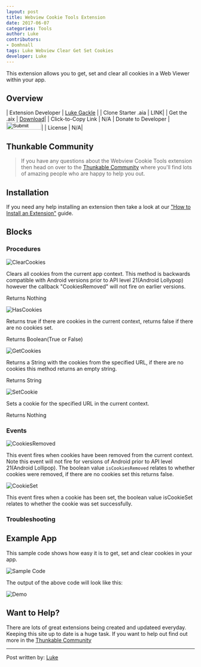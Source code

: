 ```yaml
---
layout: post
title: Webview Cookie Tools Extension
date: 2017-06-07
categories: Tools
author: Luke
contributors:
- Domhnall
tags: Luke Webview Clear Get Set Cookies
developer: Luke
---
```


This extension allows you to get, set and clear all cookies in a Web Viewer within your app. 


<!-- more -->

## Overview

| Extension Developer | <a href="https://community.thunkable.com/u/LukeGackle/summary" target="_blank">Luke Gackle</a> |
| Clone Starter .aia | <a href="http://app.thunkable.com/?repo=raw.githubusercontent.com/domhnallohanlon/thunkable_extensions/gh-pages/assets/aia_repo/colours_extension_starter_template.asc" class="flat_btn" target="_blank" hidden> Open in Thunkable</a> LINK|
| Get the .aix | <a href="https://drive.google.com/file/d/0B7rz7ghBVCxuekRXN3BkUkxIbDQ/view" >Download</a>|
| Click-to-Copy Link | <a href="#" id="copyButton" hidden>com.vishwas.ExtraComponents.aix</a> N/A
| Donate to Developer | <a href="https://www.paypal.me/Vaporeon" target="_blank"><input type="image" src="http://domhnallohanlon.com/thunkable_extensions/assets/images/donate_pp.png" width="94px" height="20px"></a>|
| License | <a href="https://creativecommons.org/licenses/by/4.0/" target="_blank" hidden>CC 4.0 BY ND</a> N/A|


<!-- [![Donate](https://img.shields.io/badge/Donate-PayPal-ee6e73.svg?style=flat-square)](https://www.paypal.com/cgi-bin/webscr?cmd=_s-xclick&hosted_button_id=4KKW3W2H3WU9N) -->


<p hidden id="copyTarget">http://community.thunkable.com/uploads/default/original/2X/f/fd022c6df60ed822430d1b3b104eba47b5929e13.aix</p>

## Thunkable Community

>If you have any questions about the Webview Cookie Tools extension then head on over to the [Thunkable Community](https://community.thunkable.com/t/webviewcookietools-extension/4305?u=domhnall) where you'll find lots of amazing people who are happy to help you out.

## Installation

If you need any help installing an extension then take a look at our <a href="http://domhnallohanlon.com/thunkable_extensions/about.html#how_to">"How to Install an Extension"</a> guide.

## Blocks


### Procedures 

![ClearCookies](http://domhnallohanlon.com/thunkable_extensions/assets/post_assets/webview_cookie_tools_extension/ClearCookies.jpg)

Clears all cookies from the current app context. This method is backwards compatible with Android versions prior to API level 21(Android Lollypop) however the callback "CookiesRemoved" will not fire on earlier versions.

Returns Nothing

![HasCookies](http://domhnallohanlon.com/thunkable_extensions/assets/post_assets/webview_cookie_tools_extension/HasCookies.jpg)

Returns true if there are cookies in the current context, returns false if there are no cookies set.

Returns Boolean(True or False)

![GetCookies](http://domhnallohanlon.com/thunkable_extensions/assets/post_assets/webview_cookie_tools_extension/GetCookies.jpg)

Returns a String with the cookies from the specified URL, if there are no cookies this method returns an empty string.

Returns String

![SetCookie](http://domhnallohanlon.com/thunkable_extensions/assets/post_assets/webview_cookie_tools_extension/SetCookie.jpg)

Sets a cookie for the specified URL in the current context.

Returns Nothing

### Events

![CookiesRemoved](http://domhnallohanlon.com/thunkable_extensions/assets/post_assets/webview_cookie_tools_extension/.jpg)


This event fires when cookies have been removed from the current context. Note this event will not fire for versions of Android prior to API level 21(Android Lollipop). The boolean value `isCookiesRemoved` relates to whether cookies were removed, if there are no cookies set this returns false.


![CookieSet](http://domhnallohanlon.com/thunkable_extensions/assets/post_assets/webview_cookie_tools_extension/.jpg)

This event fires when a cookie has been set, the boolean value isCookieSet relates to whether the cookie was set successfully.


### Troubleshooting


## Example App

This sample code shows how easy it is to get, set and clear cookies in your app.

![Sample Code](http://domhnallohanlon.com/thunkable_extensions/assets/post_assets/webview_cookie_tools_extension/use_case.jpg)


The output of the above code will look like this:

![Demo](http://domhnallohanlon.com/thunkable_extensions/assets/post_assets/countdown_extension/extensiontest.jpg)

## Want to Help?
There are lots of great extensions being created and updateed everyday. Keeping this site up to date is a huge task. If you want to help out find out more in the <a href="http://community.thunkable.com/t/contributing-to-thunkable-extensions-directory/3125?u=domhnall">Thunkable Community</a>

<hr />

Post written by:
<a href="https://community.thunkable.com/u/LukeGackle/summary">Luke</a>
<br>
